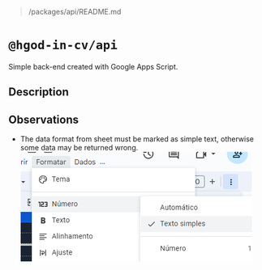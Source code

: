 > /packages/api/README.md

# `@hgod-in-cv/api`

Simple back-end created with Google Apps Script.

## Description

## Observations

- The data format from sheet must be marked as simple text, otherwise some data may be returned wrong.
![data format](data-format.png)
